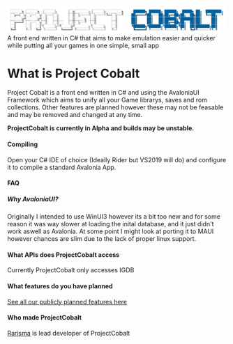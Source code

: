 ![ProjectCobalt](https://raw.githubusercontent.com/Rarisma/ProjectCobalt/main/Resources/Branding/CobaltLogoBlue.png)
A front end written in C# that aims to make emulation easier and quicker while putting all your games in one simple, small app


# What is Project Cobalt
Project Cobalt is a front end written in C# and using the AvaloniaUI Framework which aims to unify all your Game librarys, saves and rom collections. Other features are planned however these may not be feasable and may be removed and changed at any time.

**ProjectCobalt is currently in Alpha and builds may be unstable.**


#### Compiling
Open your C# IDE of choice (Ideally Rider but VS2019 will do) and configure it to compile a standard Avalonia App.

#### FAQ
##### Why AvaloniaUI?
Originally I intended to use WinUI3 however its a bit too new and for some reason it was way slower at loading the inital database, and it just didn't work aswell as Avalonia. At some point I might look at porting it to MAUI however chances are slim due to the lack of proper linux support.

#### What APIs does ProjectCobalt access
Currently ProjectCobalt only accesses IGDB

#### What features do you have planned
[See all our publicly planned features here](https://github.com/Rarisma/ProjectCobalt/projects/1)

#### Who made ProjectCobalt
[Rarisma](https://github.com/Rarisma) is lead developer of ProjectCobalt
